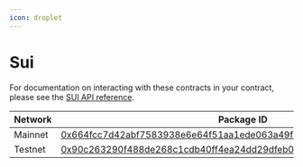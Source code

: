 ```yaml
---
icon: droplet
---
```


# Sui

For documentation on interacting with these contracts in your contract, please see the [SUI API reference](../../api-reference/contract-apis/sui.md).

| Network | Package ID                                                                                                                                                                            |
| ------- | ------------------------------------------------------------------------------------------------------------------------------------------------------------------------------------- |
| Mainnet | [0x664fcc7d42abf7583938e6e64f51aa1ede063a49f445a6a9c0206638af0a53d9](https://suiscan.xyz/mainnet/object/0x664fcc7d42abf7583938e6e64f51aa1ede063a49f445a6a9c0206638af0a53d9/tx-blocks) |
| Testnet | [0x90c263290f488de268c1cdb40ff4ea24dd29dfeb0abd69606e177806075c475a](https://suiscan.xyz/testnet/object/0x90c263290f488de268c1cdb40ff4ea24dd29dfeb0abd69606e177806075c475a/tx-blocks) |
